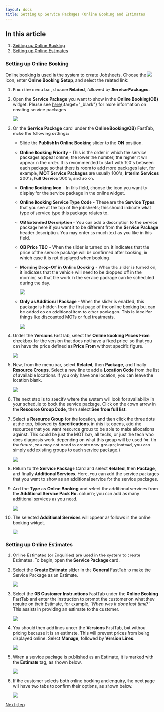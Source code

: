```yaml
---
layout: docs
title: Setting Up Service Packages (Online Booking and Estimates)
---
```


## In this article
1. [Setting up Online Booking](#setting-up-online-booking)
2. [Setting up Online Estimates](#setting-up-online-estimates)

### Setting up Online Booking
Online booking is used in the system to create Jobsheets. Choose the ![](media/search_icon.png) icon, enter **Online Booking Setup**, and select the related link:
1. From the menu bar, choose **Related**, followed by **Service Packages**.
2. Open the **Service Package** you want to show in the **Online Booking(OB)** widget. Please see [here](garagehive-service-packages.html){:target="_blank"} for more information on creating service packages.

   ![](media/garagehive-onlinebooking-service-packages1.gif)

3. On the **Service Package** card, under the **Online Booking(OB)** FastTab, make the following settings:
      * Slide the **Publish In Online Booking** slider to the **ON** position.
      * **Online Booking Priority** - This is the order in which the service packages appear online; the lower the number, the higher it will appear in the order. It is recommended to start with 100's between each package so that there is room to add more packages later, for example, **MOT Service Packages** are usually 100's, **Interim Services** 200's, **Full Service** 300's, and so on.
      * **Online Booking Icon** - In this field, choose the icon you want to display for the service package in the online widget.
      * **Online Booking Service Type Code** - These are the **Service Types** that you see at the top of the jobsheets; this should indicate what type of service type this package relates to.
      * **OB Extended Description** - You can add a description to the service package here if you want it to be different from the **Service Package** header description. You may enter as much text as you like in this field.
      * **OB Price TBC** - When the slider is turned on, it indicates that the price of the service package will be confirmed after booking, in which case it is not displayed when booking.
      * **Morning Drop-Off in Online Booking** - When the slider is turned on, it indicates that the vehicle will need to be dropped off in the morning so that the work in the service package can be scheduled during the day.

        ![](media/garagehive-onlinebooking-service-packages2.png)
        

      * **Only as Additional Package** - When the slider is enabled, this package is hidden from the first page of the online booking but can be added as an additional item to other packages. This is ideal for things like discounted MOTs or fuel treatments.

        ![](media/garagehive-onlinebooking-service-packages3.png)

4. Under the **Versions** FastTab, select the **Online Booking Prices From** checkbox for the version that does not have a fixed price, so that you can have the price defined as **Price From** without specific figure.

    ![](media/garagehive-onlinebooking-service-packages4.gif)

5. Now, from the menu bar, select **Related**, then **Package**, and finally **Resource Groups**. Select a new line to add a **Location Code** from the list of available locations. If you only have one location, you can leave the location blank.

    ![](media/garagehive-onlinebooking-service-packages5.gif)
    
6. The next step is to specify where the system will look for availability in your schedule to book the service package. Click on the down arrow in the **Resource Group Code**, then select **See from full list**.
7. Select a **Resource Group** for the location, and then click the three dots at the top, followed by **Specifications**. In this list opens, add the resources that you want resource group to be able to make allocations against. This could be just the MOT bay, all techs, or just the tech who does diagnosis work, depending on what this group will be used for. (In the future, you may not need to create new groups; instead, you can simply add existing groups to each service package.)

    ![](media/garagehive-onlinebooking-service-packages6.gif)

8. Return to the **Service Package** Card and select **Related**, then **Package**, and finally **Additional Services**. Here, you can add the service packages that you want to show as an additional service for the service packages. 
9. Add the **Type** as **Online Booking** and select the additional services from the **Additional Service Pack No.** column; you can add as many additional services as you need.

    ![](media/garagehive-onlinebooking-service-packages7.gif)

10. The selected **Additional Services** will appear as follows in the online booking widget.

    ![](media/garagehive-onlinebooking-service-packages3.png)


### Setting up Online Estimates
1. Online Estimates (or Enquiries) are used in the system to create Estimates. To begin, open the **Service Package** card.
2. Select the **Create Estimate** slider in the **General** FastTab to make the Service Package as an Estimate.

   ![](media/garagehive-onlinebooking-service-packages4.png)

3. Select the **OB Customer Instructions** FastTab under the **Online Booking** FastTab and enter the instruction to prompt the customer on what they require on their Estimate, for example, *'When was it done last time?'* This assists in providing an estimate to the customer.

   ![](media/garagehive-onlinebooking-service-packages8.gif)

4. You should then add lines under the **Versions** FastTab, but without pricing because it is an estimate. This will prevent prices from being displayed online. Select **Manage**, followed by **Version Lines**.

   ![](media/garagehive-onlinebooking-service-packages9.gif)

5. When a service package is published as an Estimate, it is marked with the **Estimate** tag, as shown below.

   ![](media/garagehive-onlinebooking-service-packages5.png)

6. If the customer selects both online booking and enquiry, the next page will have two tabs to confirm their options, as shown below.

   ![](media/garagehive-onlinebooking-service-packages6.png)


[Next step](/docs/garagehive-onlinebooking-time-grids.html)